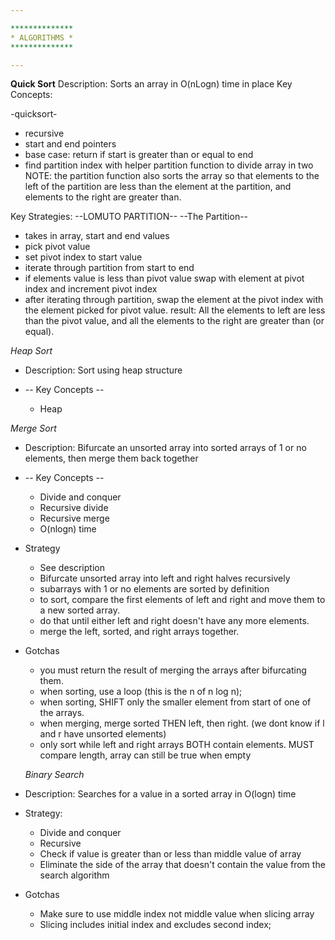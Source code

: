 ```yaml
---

**************
* ALGORITHMS *
**************

---
```


**Quick Sort**
Description: Sorts an array in O(nLogn) time in place
Key Concepts:

-quicksort-

- recursive
- start and end pointers
- base case: return if start is greater than or equal to end
- find partition index with helper partition function to divide array in two
  NOTE: the partition function also sorts the array so that elements to the left of the
  partition are less than the element at the partition, and elements to the right are greater than.

Key Strategies:
--LOMUTO PARTITION--
--The Partition--

- takes in array, start and end values
- pick pivot value
- set pivot index to start value
- iterate through partition from start to end
- if elements value is less than pivot value swap with element at pivot index and increment pivot index
- after iterating through partition, swap the element at the pivot index with the element picked for pivot value.
  result: All the elements to left are less than the pivot value, and all the elements to the right are greater than (or equal).

_Heap Sort_

- Description: Sort using heap structure

- -- Key Concepts --
  - Heap

_Merge Sort_

- Description: Bifurcate an unsorted array into sorted arrays of 1 or no elements, then merge them back together

- -- Key Concepts --

  - Divide and conquer
  - Recursive divide
  - Recursive merge
  - O(nlogn) time

- Strategy

  - See description
  - Bifurcate unsorted array into left and right halves recursively
  - subarrays with 1 or no elements are sorted by definition
  - to sort, compare the first elements of left and right and move them to a new sorted array.
  - do that until either left and right doesn't have any more elements.
  - merge the left, sorted, and right arrays together.

- Gotchas

  - you must return the result of merging the arrays after bifurcating them.
  - when sorting, use a loop (this is the n of n log n);
  - when sorting, SHIFT only the smaller element from start of one of the arrays.
  - when merging, merge sorted THEN left, then right. (we dont know if l and r have unsorted elements)
  - only sort while left and right arrays BOTH contain elements. MUST compare length, array can still be true when empty

  _Binary Search_

- Description: Searches for a value in a sorted array in O(logn) time

- Strategy:

  - Divide and conquer
  - Recursive
  - Check if value is greater than or less than middle value of array
  - Eliminate the side of the array that doesn't contain the value from the search algorithm

- Gotchas
  - Make sure to use middle index not middle value when slicing array
  - Slicing includes initial index and excludes second index;
